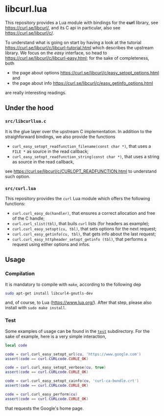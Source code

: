 # libcurl.lua

This repository provides a Lua module with bindings for the **curl** library, see https://curl.se/libcurl/, and its C api in particular, also see https://curl.se/libcurl/c/.

To understand what is going on start by having a look at the tutorial https://curl.se/libcurl/c/libcurl-tutorial.html which describes the upstream library. We focus on the *easy* interface, so head to https://curl.se/libcurl/c/libcurl-easy.html; for the sake of completeness, both 

- the page about options https://curl.se/libcurl/c/easy_setopt_options.html and 
- the page about info https://curl.se/libcurl/c/easy_getinfo_options.html

are really interesting readings.

## Under the hood

### `src/libcurllua.c`

It is the glue layer over the upstream C implementation. In addition to the straighforward bindings, we also provide the functions

- `curl_easy_setopt_readfunction_filename(const char *)`, that uses a `FILE *` as source in the read callback;
- `curl_easy_setopt_readfunction_string(const char *)`, that uses a string as source in the read callback,

see https://curl.se/libcurl/c/CURLOPT_READFUNCTION.html to understand such option.

### `src/curl.lua`

This repository provides the `curl` Lua module which offers the following functions:
- `curl.curl_easy_do(handler)`, that ensures a correct allocation and free of the C handle;
- `curl.curl_slist(tbl)`, that buils `curl` lists (for headers as example);
- `curl.curl_easy_setopt(cu, tbl)`, that sets options for the next request;
- `curl.curl_easy_getinfo(cu, tbl)`, that gets info about the last request;
- `curl.curl_easy_httpheader_setopt_getinfo (tbl)`, that performs a request using either options and infos.

## Usage

### Compilation

It is mandatory to compile with `make`, according to the following dep
```bash
sudo apt-get install libcurl4-gnutls-dev
```
and, of course, to Lua (https://www.lua.org/). After that step, please also install with `sudo make install`.

### Test

Some examples of usage can be found in the [`test`](https://github.com/massimo-nocentini/libcurl.lua/tree/master/test) subdirectory. For the sake of example, here is a very simple interaction,
```lua
local code

code = curl.curl_easy_setopt_url(cu, 'https://www.google.com')
assert(code == curl.CURLcode.CURLE_OK)

code = curl.curl_easy_setopt_verbose(cu, true)
assert(code == curl.CURLcode.CURLE_OK)

code = curl.curl_easy_setopt_cainfo(cu, 'curl-ca-bundle.crt')
assert(code == curl.CURLcode.CURLE_OK)

code = curl.curl_easy_perform(cu)
assert(code == curl.CURLcode.CURLE_OK)
```
that requests the Google's home page.
